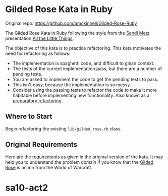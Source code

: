 Gilded Rose Kata in Ruby
========================

Original repo: <https://github.com/amckinnell/Gilded-Rose-Ruby>

The Gilded Rose Kata in Ruby following the style from the [Sandi Metz](https://twitter.com/sandimetz)
presentation [All the Little Things](https://www.youtube.com/watch?v=8bZh5LMaSmE).

The objective of this kata is to practice refactoring. This kata motivates the need for refactoring as follows:

* The implementation is spaghetti code, and difficult to glean context.
* The tests of the current implementation pass, but there are a number of pending tests.
* You are asked to implement the code to get the pending tests to pass.
* This isn't easy, because the implementation is so messy.
* Consider using the passing tests to refactor the code to make it more habitable before implementing new functionality.
Also known as a [preparatory refactoring](http://martinfowler.com/articles/workflowsOfRefactoring/#preparatory).

## Where to Start

Begin refactoring the existing `lib/gilded_rose.rb` class.

## Original Requirements

Here are the [requirements](https://github.com/jimweirich/gilded_rose_kata#original-description-of-the-gilded-rose)
as given in the original version of the kata. It may help you to understand the problem domain if you know
that the [Gilded Rose](http://wowwiki.wikia.com/wiki/Gilded_Rose) is an inn from the World of Warcraft.
# sa10-act2
